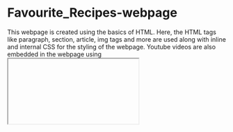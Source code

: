# Favourite_Recipes-webpage
This webpage is created using the basics of HTML.
Here, the HTML tags like paragraph, section, article, img tags and more are used along with inline and internal CSS for the styling of the webpage.
Youtube videos are also embedded in the webpage using <iframe> tag. 

<div style="display: flex; justify-content: space-between;">
  <img src="https://github.com/rkaur9603/Favourite_Recipes-webpage/blob/c6239adeb2d5518b3203933aaa2c5cd6302236e0/Screenshot%202023-11-16%20203427.png" alt="Image 1" width="700" height="400">
</div>
